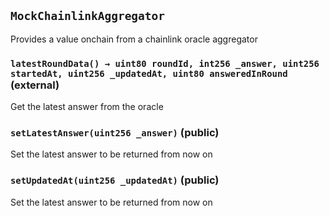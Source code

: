 ## `MockChainlinkAggregator`

Provides a value onchain from a chainlink oracle aggregator




### `latestRoundData() → uint80 roundId, int256 _answer, uint256 startedAt, uint256 _updatedAt, uint80 answeredInRound` (external)

Get the latest answer from the oracle



### `setLatestAnswer(uint256 _answer)` (public)

Set the latest answer to be returned from now on



### `setUpdatedAt(uint256 _updatedAt)` (public)

Set the latest answer to be returned from now on




